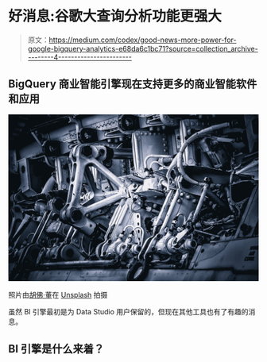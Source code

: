 # 好消息:谷歌大查询分析功能更强大

> 原文：<https://medium.com/codex/good-news-more-power-for-google-bigquery-analytics-e68da6c1bc71?source=collection_archive---------4----------------------->

## BigQuery 商业智能引擎现在支持更多的商业智能软件和应用

![](img/cab81980c4decf44465f313c5b3f06df.png)

照片由[胡佛·董](https://unsplash.com/@lozt?utm_source=unsplash&utm_medium=referral&utm_content=creditCopyText)在 [Unsplash](https://unsplash.com/s/photos/engine?utm_source=unsplash&utm_medium=referral&utm_content=creditCopyText) 拍摄

虽然 BI 引擎最初是为 Data Studio 用户保留的，但现在其他工具也有了有趣的消息。

## BI 引擎是什么来着？
